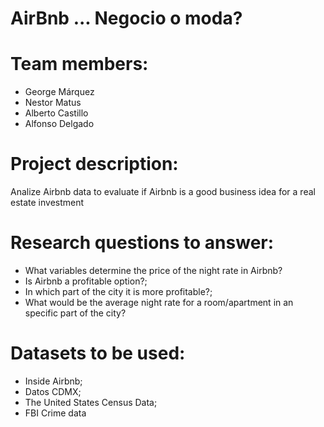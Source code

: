 # AirBnb ... Negocio o moda?
# Team members: 
<ul>
  <li>George Márquez
  <li>Nestor Matus
  <li>Alberto Castillo
  <li>Alfonso Delgado
</ul>

# Project description:
Analize Airbnb data to evaluate if Airbnb is a good business idea for a real estate investment

# Research questions to answer: 
<ul>
  <li>What variables determine the price of the night rate in Airbnb?
  <li>Is Airbnb a profitable option?;
  <li>In which part of the city it is more profitable?;
  <li>What would be the average night rate for a room/apartment in an specific part of the city?
</ul>

# Datasets to be used:
<ul>
  <li>Inside Airbnb;
  <li>Datos CDMX;
  <li>The United States Census Data;
  <li>FBI Crime data
</ul>
